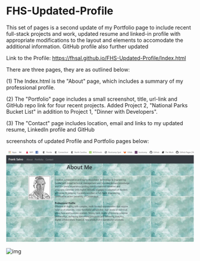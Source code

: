 # FHS-Updated-Profile

This set of pages is a second update of my Portfolio page to include recent full-stack projects and work, updated resume and linked-in profile with appropriate modifications to the layout and elements to accomodate the additional information.  GitHub profile also further updated

Link to the Profile:  https://fhsal.github.io/FHS-Updated-Profile/Index.html

There are three pages, they are as outlined below:

(1) The Index.html is the "About" page, which includes a summary of my professional profile.  

(2) The "Portfolio" page includes a small screenshot, title, url-link and GitHub repo link for four recent projects.  Added Project 2, "National Parks Bucket List" in addition to Project 1, "Dinner with Developers".

(3) The "Contact" page includes location, email and links to my updated resume, LinkedIn profile and GitHub 

screenshots of updated Profile and Portfolio pages below:


![img](https://github.com/fhsal/fhs-Updated-Profile/blob/master/assets/images/Screenshot.jpg)



![img](https://github.com/fhsal/fhs-Updated-Profile/blob/master/assets/images/profile.jpg)
